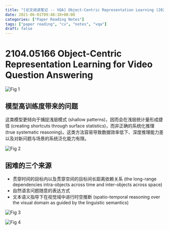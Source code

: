 ```yaml
---
title: "[论文阅读笔记 -- VQA] Object-Centric Representation Learning (2021)"
date: 2021-06-01T09:48:18+08:00
categories: ["Paper Reading Notes"]
tags: ["paper reading", "cv", "notes", "vqa"]
draft: false
---
```


# 2104.05166 Object-Centric Representation Learning for Video Question Answering

![Fig 1](/images/2021/PRN9/1.png)

## 模型高训练度带来的问题
这类模型更倾向于捕捉浅层模式 (shallow patterns)，因而会在浅层统计量形成捷径 (creating shortcuts through surface statistics)，而非正确的系统化推理 (true systematic reasoning)。这类方法容易导致数据效率低下、深度推理能力差以及对新问题与场景的系统泛化能力有限。  

![Fig 2](/images/2021/PRN9/2.png)

## 困难的三个来源
+ 贯穿时间的目标内以及贯穿空间的目标间长距离依赖关系 (the long-range dependencies intra-objects across time and inter-objects across space)
+ 自然语言问题随意的表达方式
+ 文本语义指导下在视觉域中进行时空推断 (spatio-temporal reasoning over the visual domain as guided by the linguistic semantics)

![Fig 3](/images/2021/PRN9/3.png)

![Fig 4](/images/2021/PRN9/4.png)
